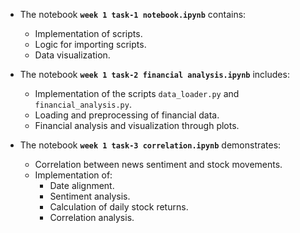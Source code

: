 - The notebook **`week 1 task-1 notebook.ipynb`** contains:  
  - Implementation of scripts.  
  - Logic for importing scripts.  
  - Data visualization.  

- The notebook **`week 1 task-2 financial analysis.ipynb`** includes:  
  - Implementation of the scripts `data_loader.py` and `financial_analysis.py`.  
  - Loading and preprocessing of financial data.  
  - Financial analysis and visualization through plots.  

- The notebook **`week 1 task-3 correlation.ipynb`** demonstrates:  
  - Correlation between news sentiment and stock movements.  
  - Implementation of:  
    - Date alignment.  
    - Sentiment analysis.  
    - Calculation of daily stock returns.  
    - Correlation analysis.  
